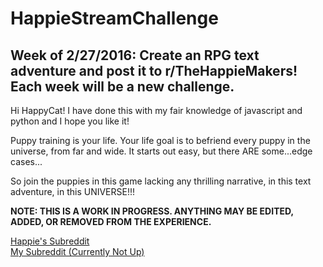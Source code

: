 # HappieStreamChallenge  
## Week of 2/27/2016: Create an RPG text adventure and post it to r/TheHappieMakers! Each week will be a new challenge.

Hi HappyCat! I have done this with my fair knowledge of javascript and python and I hope you like it!

Puppy training is your life. Your life goal is to befriend every puppy in the universe, from far and wide. It starts out easy, but there ARE some...edge cases...

So join the puppies in this game lacking any thrilling narrative, in this text adventure, in this UNIVERSE!!!

**NOTE: THIS IS A WORK IN PROGRESS. ANYTHING MAY BE EDITED, ADDED, OR REMOVED FROM THE EXPERIENCE.**

[Happie's Subreddit](https://www.reddit.com/r/TheHappieMakers)  
[My Subreddit (Currently Not Up)](https://www.reddit.com/r/GinoTitan)
